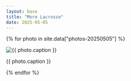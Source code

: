 ```yaml
---
layout: base
title: "More Lacrosse"
date: 2025-05-05
---
```


{% for photo in site.data["photos-20250505"] %}
  <div>
    <img src="{{ site.baseurl }}/photos/{{ photo.file }}" alt="{{ photo.caption }}">
    <p>{{ photo.caption }}</p>
  </div>
{% endfor %}
